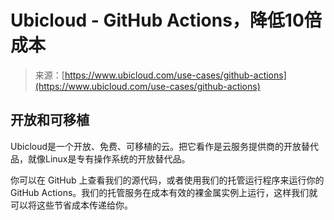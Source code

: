 <!--yml

分类: 未分类

日期：2024年5月27日 15:21:03

-->

# Ubicloud - GitHub Actions，降低10倍成本

> 来源：[https://www.ubicloud.com/use-cases/github-actions](https://www.ubicloud.com/use-cases/github-actions)

## 开放和可移植

Ubicloud是一个开放、免费、可移植的云。把它看作是云服务提供商的开放替代品，就像Linux是专有操作系统的开放替代品。

你可以在 GitHub 上查看我们的源代码，或者使用我们的托管运行程序来运行你的 GitHub Actions。我们的托管服务在成本有效的裸金属实例上运行，这样我们就可以将这些节省成本传递给你。

